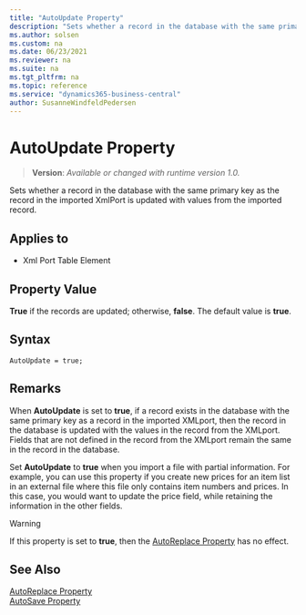 ```yaml
---
title: "AutoUpdate Property"
description: "Sets whether a record in the database with the same primary key as the record in the imported XmlPort is updated with values from the imported record."
ms.author: solsen
ms.custom: na
ms.date: 06/23/2021
ms.reviewer: na
ms.suite: na
ms.tgt_pltfrm: na
ms.topic: reference
ms.service: "dynamics365-business-central"
author: SusanneWindfeldPedersen
---
```

[//]: # (START>DO_NOT_EDIT)
[//]: # (IMPORTANT:Do not edit any of the content between here and the END>DO_NOT_EDIT.)
[//]: # (Any modifications should be made in the .xml files in the ModernDev repo.)
# AutoUpdate Property
> **Version**: _Available or changed with runtime version 1.0._

Sets whether a record in the database with the same primary key as the record in the imported XmlPort is updated with values from the imported record.

## Applies to
-   Xml Port Table Element

[//]: # (IMPORTANT: END>DO_NOT_EDIT)


## Property Value  
 **True** if the records are updated; otherwise, **false**. The default value is **true**.  

## Syntax
```AL
AutoUpdate = true;
```

## Remarks  
When **AutoUpdate** is set to **true**, if a record exists in the database with the same primary key as a record in the imported XMLport, then the record in the database is updated with the values in the record from the XMLport. Fields that are not defined in the record from the XMLport remain the same in the record in the database.  

Set **AutoUpdate** to **true** when you import a file with partial information. For example, you can use this property if you create new prices for an item list in an external file where this file only contains item numbers and prices. In this case, you would want to update the price field, while retaining the information in the other fields.  

> [!WARNING]  
> If this property is set to **true**, then the [AutoReplace Property](devenv-autoreplace-property.md) has no effect.  

## See Also  
[AutoReplace Property](devenv-autoReplace-property.md)   
[AutoSave Property](devenv-autosave-property.md)
